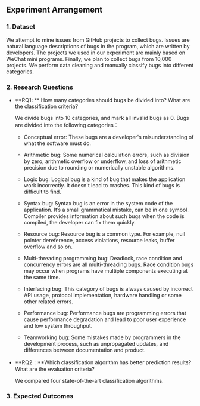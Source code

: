 ## Experiment Arrangement

### 1. Dataset

We attempt to mine issues from GitHub projects to collect bugs. Issues are natural language descriptions of bugs in the program, which are written by developers. The projects we used in our experiment are mainly based on WeChat mini programs. Finally, we plan to collect bugs from 10,000 projects. We perform data cleaning and manually classify bugs into different categories.

### 2. Research Questions

- **RQ1: ** How many categories should bugs be divided into? What are the classification criteria?

  We divide bugs into 10 categories, and mark all invalid bugs as 0. Bugs are divided into the following categories：

  - Conceptual error: These bugs are a developer's misunderstanding of what the software must do.

  - Arithmetic bug: Some numerical calculation errors, such as division by zero, arithmetic overflow or underflow, and loss of arithmetic precision due to rounding or numerically unstable algorithms.
  - Logic bug: Logical bug is a kind of bug that makes the application work incorrectly. It doesn't lead to crashes. This kind of bugs is difficult to find.
  - Syntax bug: Syntax bug is an error in the system code of the application. It’s a small grammatical mistake, can be in one symbol. Compiler provides information about such bugs when the code is compiled, the developer can fix them quickly.
  - Resource bug: Resource bug is a common type. For example, null pointer dereference, access violations, resource leaks, buffer overflow and so on.
  - Multi-threading programming bug: Deadlock, race condition and concurrency errors are all multi-threading  bugs. Race condition bugs may occur when programs have multiple components executing at the same time. 
  - Interfacing bug: This category of bugs is always caused by incorrect API usage, protocol implementation, hardware handling or some other related errors.
  - Performance bug: Performance bugs are programming errors that cause performance degradation and lead to poor user experience and low system throughput.
  - Teamworking bug: Some mistakes made by programmers in the development process, such as unpropagated updates, and differences between documentation and product.

- **RQ2：**Which classification algorithm has better prediction results? What are the evaluation criteria?

  We compared four state-of-the-art classification algorithms.

### 3. Expected Outcomes

